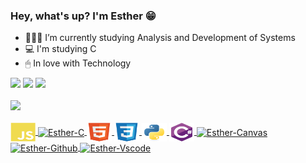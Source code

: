 ### Hey, what's up? I'm Esther 😁

- 👩🏽‍💻 I’m currently studying Analysis and Development of Systems
- 💻 I'm studying C
- 🖱 In love with Technology


<div> 
  <a href="https://instagram.com/esther_m_p_" target="_blank"><img src="https://img.shields.io/badge/-Instagram-%23E4405F?style=for-the-badge&logo=instagram&logoColor=white" target="_blank"></a>
  <a href = "mailto:esthermoreirapedrosa@gmail.com"><img src="https://img.shields.io/badge/-Gmail-%23333?style=for-the-badge&logo=gmail&logoColor=white" target="_blank"></a>
  <a href="https://www.linkedin.com/in/esther-moreira-pedrosa-2761431ba" target="_blank"><img src="https://img.shields.io/badge/-LinkedIn-%230077B5?style=for-the-badge&logo=linkedin&logoColor=white" target="_blank"></a> 
<br>
  
 <br>
<div>
  <a href="https://github.com/EstherMoreiraPedrosa"/>
  <img height="180em" src="https://github-readme-stats.vercel.app/api?username=esthermoreirapedrosa&show_icons=true&theme=cobalt&include_all_commits=true&count_private=true"/>
  
 
<div style="display: inline_block"><br>
  
  <img align="center" alt="Esther-Js" height="30" width="40" src="https://raw.githubusercontent.com/devicons/devicon/master/icons/javascript/javascript-plain.svg"/>
  <img align="center" alt="Esther-C" height="30" width="40" src="https://cdn.jsdelivr.net/gh/devicons/devicon/icons/c/c-original.svg"/>
  <img align="center" alt="Esther-HTML" height="30" width="40" src="https://raw.githubusercontent.com/devicons/devicon/master/icons/html5/html5-original.svg"/>
  <img align="center" alt="Esther-CSS" height="30" width="40" src="https://raw.githubusercontent.com/devicons/devicon/master/icons/css3/css3-original.svg"/>
  <img align="center" alt="Esther-Python" height="30" width="40" src="https://raw.githubusercontent.com/devicons/devicon/master/icons/python/python-original.svg"/>
  <img align="center" alt="Esther-Csharp" height="30" width="40" src="https://raw.githubusercontent.com/devicons/devicon/master/icons/csharp/csharp-original.svg"/>
  <img align="center" alt="Esther-Canvas" height="30" width="40" src="https://cdn.jsdelivr.net/gh/devicons/devicon/icons/canva/canva-original.svg" />
  <img align="center" alt="Esther-Github" height="30" width="40" src="https://cdn.jsdelivr.net/gh/devicons/devicon/icons/github/github-original.svg" />
  <img align="center" alt="Esther-Vscode" height="30" width="40" src="https://cdn.jsdelivr.net/gh/devicons/devicon/icons/vscode/vscode-original.svg" />
 

  </div>
